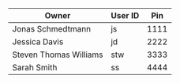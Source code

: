 
| Owner                  | User ID | Pin  |
| ---------------------- | ------- | ---- |
| Jonas Schmedtmann      | js      | 1111 |
| Jessica Davis          | jd      | 2222 |
| Steven Thomas Williams | stw     | 3333 |
| Sarah Smith            | ss      | 4444 |
